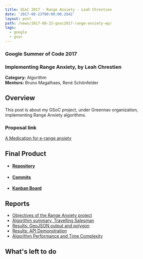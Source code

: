 ```yaml
---
title: GSoC 2017 - Range Anxiety - Leah Chrestien
date: '2017-08-23T00:00:00.284Z'
layout: post
path: /news/2017-08-23-gsoc2017-range-anxiety-wp/
tags:
  - google
  - gsoc
---
```


### Google Summer of Code 2017
### Implementing Range Anxiety, by Leah Chrestien

**Category:** Algorithm  
**Mentors:** Bruno Magalhaes, René Schönfelder

## Overview

This post is about my GSoC project, under Greennav organization, implementing Range Anxiety algorithms.

### Proposal link

[A Medication for e-range anxiety](https://summerofcode.withgoogle.com/serve/4562469270847488/)

## Final Product

  * #### [Repository](https://github.com/Greennav/range-anxiety)

  * #### [Commits](https://github.com/Greennav/range-anxiety)

  * #### [Kanban Board](https://github.com/orgs/Greennav/projects/2)

## Reports

  * [Objectives of the Range Anxiety project](https://github.com/Greennav/range-anxiety/blob/master/docs/report1.pdf)
  * [Algorithm summary, Travelling Salesman](https://github.com/Greennav/range-anxiety/blob/master/docs/report2.pdf)
  * [Results: GeoJSON output and polygon](https://github.com/Greennav/range-anxiety/blob/master/docs/results1.pdf)
  * [Results: API Demonstration](https://github.com/Greennav/range-anxiety/blob/master/docs/results2.pdf)
  * [Algorithm Performance and Time Complexity](https://github.com/Greennav/range-anxiety/blob/master/docs/FinalReport.pdf)

## What's left to do
